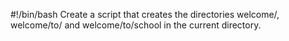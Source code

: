 #!/bin/bash
Create a script that creates the directories welcome/, welcome/to/ and welcome/to/school in the current directory.
